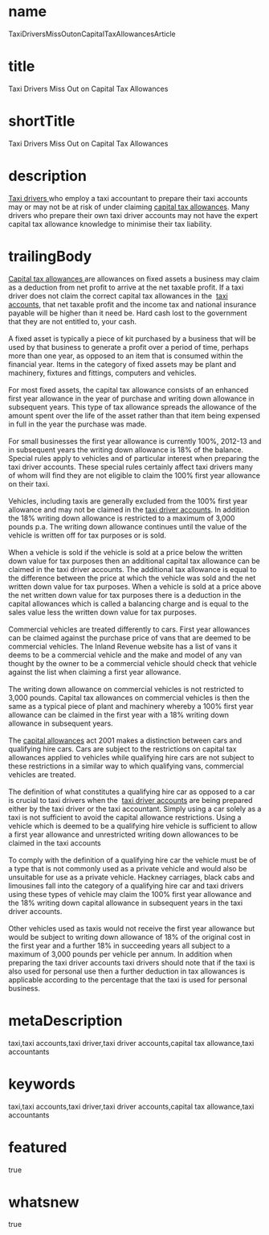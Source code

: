 # name
TaxiDriversMissOutonCapitalTaxAllowancesArticle

# title
Taxi Drivers Miss Out on Capital Tax Allowances

# shortTitle
Taxi Drivers Miss Out on Capital Tax Allowances

# description
<a href="product.html?product=TaxiDriverProduct">Taxi drivers </a>who employ a taxi accountant to prepare their taxi accounts may or may not be at risk of under claiming <a href="article.html?article=CapitalTaxAllowanceTaxRulesForTaxiAccountsArticle">capital tax allowances</a>. Many drivers who prepare their own taxi driver accounts may not have the expert capital tax allowance knowledge to minimise their tax liability.

# trailingBody
<p>
    <span><a href="article.html?article=CapitalTaxAllowanceTaxRulesForTaxiAccountsArticle">Capital tax allowances </a>are allowances on fixed assets a business may claim as a deduction from net profit to arrive at the net taxable profit. If a taxi driver does not claim the correct capital tax allowances in the&nbsp;</span><span>&nbsp;</span><a href="product.html?product=TaxiDriverProduct">taxi accounts</a><span>, that net taxable profit and the income tax and national insurance payable will be higher than it need be. Hard cash lost to the government that they are not entitled to, your cash.</span>
    <br>
    <br>
    <span>A fixed asset is typically a piece of kit purchased by a business that will be used by that business to generate a profit over a period of time, perhaps more than one year, as opposed to an item that is consumed within the financial year. Items in the category of fixed assets may be plant and machinery, fixtures and fittings, computers and vehicles.</span>
    <br>
    <br>
    <span>For most fixed assets, the capital tax allowance consists of an enhanced first year allowance in the year of purchase and writing down allowance in subsequent years. This type of tax allowance spreads the allowance of the amount spent over the life of the asset rather than that item being expensed in full in the year the purchase was made.</span>
    <br>
    <br>
    <span>For small businesses the first year allowance is currently 100%, 2012-13 and in subsequent years the writing down allowance is 18% of the balance. Special rules apply to vehicles and of particular interest when preparing the taxi driver accounts. These special rules certainly affect taxi drivers many of whom will find they are not eligible to claim the 100% first year allowance on their taxi.</span>
    <br>
    <br>
    <span>Vehicles, including taxis are generally excluded from the 100% first year allowance and may not be claimed in the <a href="product.html?product=TaxiDriverProduct">taxi driver accounts</a>. In addition the 18% writing down allowance is restricted to a maximum of 3,000 pounds p.a. The writing down allowance continues until the value of the vehicle is written off for tax purposes or is sold.</span>
    <br>
    <br>
    <span>When a vehicle is sold if the vehicle is sold at a price below the written down value for tax purposes then an additional capital tax allowance can be claimed in the taxi driver accounts. The additional tax allowance is equal to the difference between the price at which the vehicle was sold and the net written down value for tax purposes. When a vehicle is sold at a price above the net written down value for tax purposes there is a deduction in the capital allowances which is called a balancing charge and is equal to the sales value less the written down value for tax purposes.</span>
    <br>
    <br>
    <span>Commercial vehicles are treated differently to cars. First year allowances can be claimed against the purchase price of vans that are deemed to be commercial vehicles. The Inland Revenue website has a list of vans it deems to be a commercial vehicle and the make and model of any van thought by the owner to be a commercial vehicle should check that vehicle against the list when claiming a first year allowance.</span>
    <br>
    <br>
    <span>The writing down allowance on commercial vehicles is not restricted to 3,000 pounds. Capital tax allowances on commercial vehicles is then the same as a typical piece of plant and machinery whereby a 100% first year allowance can be claimed in the first year with a 18% writing down allowance in subsequent years.</span>
    <br>
    <br>
    <span>The <a href="article.html?article=CapitalTaxAllowanceTaxRulesForTaxiAccountsArticle">capital allowances</a> act 2001 makes a distinction between cars and qualifying hire cars. Cars are subject to the restrictions on capital tax allowances applied to vehicles while qualifying hire cars are not subject to these restrictions in a similar way to which qualifying vans, commercial vehicles are treated.</span>
    <br>
    <br>
    <span>The definition of what constitutes a qualifying hire car as opposed to a car is crucial to taxi drivers when the&nbsp;</span><span>&nbsp;</span><a href="product.html?product=TaxiDriverProduct">taxi driver accounts</a><span>&nbsp;are being prepared either by the taxi driver or the taxi accountant. Simply using a car solely as a taxi is not sufficient to avoid the capital allowance restrictions. Using a vehicle which is deemed to be a qualifying hire vehicle is sufficient to allow a first year allowance and unrestricted writing down allowances to be claimed in the taxi accounts</span>
    <br>
    <br>
    <span>To comply with the definition of a qualifying hire car the vehicle must be of a type that is not commonly used as a private vehicle and would also be unsuitable for use as a private vehicle. Hackney carriages, black cabs and limousines fall into the category of a qualifying hire car and taxi drivers using these types of vehicle may claim the 100% first year allowance and the 18% writing down capital allowance in subsequent years in the taxi driver accounts.</span>
    <br>
    <br>
    <span>Other vehicles used as taxis would not receive the first year allowance but would be subject to writing down allowance of 18% of the original cost in the first year and a further 18% in succeeding years all subject to a maximum of 3,000 pounds per vehicle per annum. In addition when preparing the taxi driver accounts taxi drivers should note that if the taxi is also used for personal use then a further deduction in tax allowances is applicable according to the percentage that the taxi is used for personal business.</span>
</p>


# metaDescription
taxi,taxi accounts,taxi driver,taxi driver accounts,capital tax allowance,taxi accountants

# keywords
taxi,taxi accounts,taxi driver,taxi driver accounts,capital tax allowance,taxi accountants

# featured
true

# whatsnew
true
